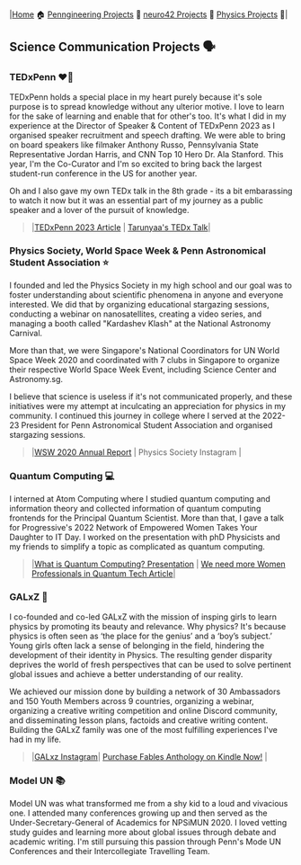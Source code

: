 |[Home](https://tarunyaa.github.io) 🏠    [Penngineering Projects](https://tarunyaa.github.io/pengineering-projects/) 🦾     [neuro42 Projects](https://tarunyaa.github.io/neuro42-projects/) 📡    [Physics Projects](https://tarunyaa.github.io/physics-projects/) 🔭|

## Science Communication Projects 🗣

### TEDxPenn ❤️🖤
TEDxPenn holds a special place in my heart purely because it's sole purpose is to spread knowledge without any ulterior motive. I love to learn for the sake of learning and enable that for other's too. It's what I did in my experience at the Director of Speaker & Content of TEDxPenn 2023 as I organised speaker recruitment and speech drafting. We were able to bring on board speakers like filmaker Anthony Russo, Pennsylvania State Representative Jordan Harris, and CNN Top 10 Hero Dr. Ala Stanford. This year, I'm the Co-Curator and I'm so excited to bring back the largest student-run conference in the US for another year. 

Oh and I also gave my own TEDx talk in the 8th grade - its a bit embarassing to watch it now but it was an essential part of my journey as a public speaker and a lover of the pursuit of knowledge.

> |[TEDxPenn 2023 Article](https://www.thedp.com/article/2023/03/penn-tedx-conference-revolution-speakers-anthony-russo-jordan-harris) | [Tarunyaa's TEDx Talk](https://www.youtube.com/watch?v=x_Rg82p0j50)|

### Physics Society, World Space Week & Penn Astronomical Student Association ⭐️
I founded and led the Physics Society in my high school and our goal was to foster understanding about scientific phenomena in anyone and everyone interested. We did that by organizing educational stargazing sessions, conducting a webinar on nanosatellites, creating a video series, and managing a booth called "Kardashev Klash" at the National Astronomy Carnival. 

More than that, we were Singapore's National Coordinators for UN World Space Week 2020 and coordinated with 7 clubs in Singapore to organize their respective World Space Week Event, including Science Center and Astronomy.sg. 

I believe that science is useless if it's not communicated properly, and these initiatives were my attempt at  inculcating an appreciation for physics in my community. I continued this journey in college where I served at the 2022-23 President for Penn Astronomical Student Association and organised stargazing sessions. 

> |[WSW 2020 Annual Report](https://www.worldspaceweek.org/wp-content/uploads/WSW_Annual_Report_2020.pdf) | Physics Society Instagram | 

### Quantum Computing 💻
I interned at Atom Computing where I studied quantum computing and information theory and collected information of quantum computing frontends for the Principal Quantum Scientist. More than that, I gave a talk for Progressive's 2022 Network of Empowered Women Takes Your Daughter to IT Day. I worked on the presentation with phD Physicists and my friends to simplify a topic as complicated as quantum computing.

> |[What is Quantum Computing? Presentation](https://www.canva.com/design/DAFFeJeBGCw/0LwFCgD8AcYUMfu8gigixg/edit?utm_content=DAFFeJeBGCw&utm_campaign=designshare&utm_medium=link2&utm_source=sharebutton) | [We need more Women Professionals in Quantum Tech Article](https://www.peoplemattersglobal.com/site/interstitial?return_to=%2Farticle%2Ftechnology%2Fwe-need-more-women-professionals-quantum-tech-companies-24433)|

### GALxZ 👧
I co-founded and co-led GALxZ with the mission of insping girls to learn physics by promoting its beauty and relevance. Why physics? It's because physics is often seen as ‘the place for the genius’ and a ‘boy’s subject.’ Young girls often lack a sense of belonging in the field, hindering the development of their identity in Physics. The resulting gender disparity deprives the world of fresh perspectives that can be used to solve pertinent global issues and achieve a better understanding of our reality. 

We achieved our mission done by building a network of 30 Ambassadors and 150 Youth Members across 9 countries, organizing a webinar, organizing a creative writing competition and online Discord community, and disseminating lesson plans, factoids and creative writing content. Building the GALxZ family was one of the most fulfilling experiences I've had in my life.

> |[GALxz Instagram](https://www.instagram.com/gal.x.z/)| [Purchase Fables Anthology on Kindle Now!](https://www.amazon.com/Galactic-Fables-Anthology-Gal-x-Z-ebook/dp/B08X2RB1DK) |

### Model UN 📚
Model UN was what transformed me from a shy kid to a loud and vivacious one. I attended many conferences growing up and then served as the Under-Secretary-General of Academics for NPSiMUN 2020. I loved vetting study guides and learning more about global issues through debate and academic writing. I'm still pursuing this passion through Penn's Mode UN Conferences and their Intercollegiate Travelling Team.

